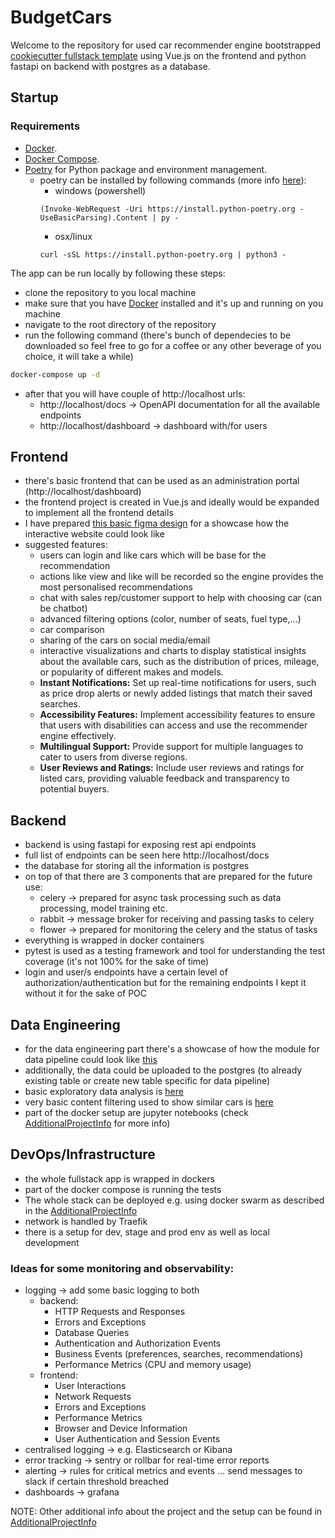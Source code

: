 # BudgetCars
Welcome to the repository for used car recommender engine bootstrapped [cookiecutter fullstack template](https://github.com/tiangolo/full-stack-fastapi-postgresql) using Vue.js on the frontend and python fastapi on backend with postgres as a database.
## Startup
### Requirements
* [Docker](https://www.docker.com/).
* [Docker Compose](https://docs.docker.com/compose/install/).
* [Poetry](https://python-poetry.org/) for Python package and environment management.
  - poetry can be installed by following commands (more info [here](https://github.com/python-poetry/install.python-poetry.org)):
    - windows (powershell)
    ```
    (Invoke-WebRequest -Uri https://install.python-poetry.org -UseBasicParsing).Content | py -
    ```
    - osx/linux
    ```
    curl -sSL https://install.python-poetry.org | python3 -
    ```


The app can be run locally by following these steps:
- clone the repository to you local machine
- make sure that you have [Docker](https://www.docker.com/) installed and it's up and running on you machine
- navigate to the root directory of the repository
- run the following command (there's bunch of dependecies to be downloaded so feel free to go for a coffee or any other beverage of you choice, it will take a while)
```bash
docker-compose up -d
```
- after that you will have couple of http://localhost urls:
  - http://localhost/docs → OpenAPI documentation for all the available endpoints
  - http://localhost/dashboard → dashboard with/for users
  
## Frontend
- there's basic frontend that can be used as an administration portal (http://localhost/dashboard)
- the frontend project is created in Vue.js and ideally would be expanded to implement all the frontend details
- I have prepared [this basic figma design](https://www.figma.com/file/3sVnZe22gEffAhPuIQ6OZe/BudgetCars?type=design&node-id=0%3A1&mode=design&t=eZecsRbZSBfPBksa-1) for a showcase how the interactive website could look like
- suggested features:
  - users can login and like cars which will be base for the recommendation
  - actions like view and like will be recorded so the engine provides the most personalised recommendations
  - chat with sales rep/customer support to help with choosing car (can be chatbot)
  - advanced filtering options (color, number of seats, fuel type,…)
  - car comparison
  - sharing of the cars on social media/email
  - interactive visualizations and charts to display statistical insights about the available cars, such as the distribution of prices, mileage, or popularity of different makes and models.
  - **Instant Notifications:** Set up real-time notifications for users, such as price drop alerts or newly added listings that match their saved searches.
  - **Accessibility Features:** Implement accessibility features to ensure that users with disabilities can access and use the recommender engine effectively.
  - **Multilingual Support:** Provide support for multiple languages to cater to users from diverse regions.
  - **User Reviews and Ratings:** Include user reviews and ratings for listed cars, providing valuable feedback and transparency to potential buyers.

## Backend
- backend is using fastapi for exposing rest api endpoints
- full list of endpoints can be seen here http://localhost/docs
- the database for storing all the information is postgres
- on top of that there are 3 components that are prepared for the future use:
  - celery → prepared for async task processing such as data processing, model training etc.
  - rabbit → message broker for receiving and passing tasks to celery
  - flower → prepared for monitoring the celery and the status of tasks
- everything is wrapped in docker containers
- pytest is used as a testing framework and tool for understanding the test coverage (it's not 100% for the sake of time)
- login and user/s endpoints have a certain level of authorization/authentication but for the remaining endpoints I kept it without it for the sake of POC

## Data Engineering
- for the data engineering part there's a showcase of how the module for data pipeline could look like [this](backend/app/data_processing/car_data_pipeline.py)
- additionally, the data could be uploaded to the postgres (to already existing table or create new table specific for data pipeline)
- basic exploratory data analysis is [here](backend/app/data_processing/car_data_utils.py)
- very basic content filtering used to show similar cars is [here](backend/app/app/core/filtering_utils.py)
- part of the docker setup are jupyter notebooks (check [AdditionalProjectInfo](AdditionalProjectInfo.md) for more info)

## DevOps/Infrastructure
- the whole fullstack app is wrapped in dockers
- part of the docker compose is running the tests
- The whole stack can be deployed e.g. using docker swarm as described in the [AdditionalProjectInfo](AdditionalProjectInfo.md)
- network is handled by Traefik
- there is a setup for dev, stage and prod env as well as local development

### Ideas for some monitoring and observability:
- logging → add some basic logging to both
  - backend:
      - HTTP Requests and Responses
      - Errors and Exceptions
      - Database Queries
      - Authentication and Authorization Events
      - Business Events (preferences, searches, recommendations)
      - Performance Metrics (CPU and memory usage)
  - frontend:
      - User Interactions
      - Network Requests
      - Errors and Exceptions
      - Performance Metrics
      - Browser and Device Information
      - User Authentication and Session Events
- centralised logging → e.g. Elasticsearch or Kibana
- error tracking → sentry or rollbar for real-time error reports
- alerting → rules for critical metrics and events … send messages to slack if certain threshold breached
- dashboards → grafana




NOTE: Other additional info about the project and the setup can be found in [AdditionalProjectInfo](AdditionalProjectInfo.md)